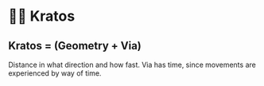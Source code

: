 # 🔷🔷 Kratos

## Kratos = (Geometry + Via)

Distance in what direction and how fast. Via has time, since movements are experienced by way of time.